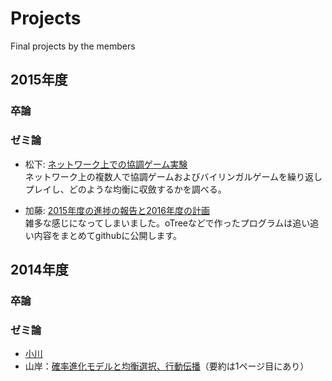 # Projects
Final projects by the members

## 2015年度

### 卒論

### ゼミ論

* 松下: [ネットワーク上での協調ゲーム実験](https://github.com/myuuuuun/NetworkGame/blob/master/%E3%82%BC%E3%83%9F%E8%AB%96%EF%BC%88%E4%BB%AE%EF%BC%89.pdf)  
ネットワーク上の複数人で協調ゲームおよびバイリンガルゲームを繰り返しプレイし、どのような均衡に収斂するかを調べる。

* 加藤: [2015年度の進捗の報告と2016年度の計画](https://github.com/NlGG/study/blob/master/ゼミ論.pdf)  
雑多な感じになってしまいました。oTreeなどで作ったプログラムは追い追い内容をまとめてgithubに公開します。

## 2014年度

### 卒論

### ゼミ論

* [小川](https://github.com/yoshimasaogawa/Report/blob/master/%E3%82%BB%E3%82%99%E3%83%9F%E8%AB%96.pdf)
* 山岸：[確率進化モデルと均衡選択、行動伝播](https://github.com/haru110jp/StochEvolution/blob/master/zemithesis.pdf)（要約は1ページ目にあり）
